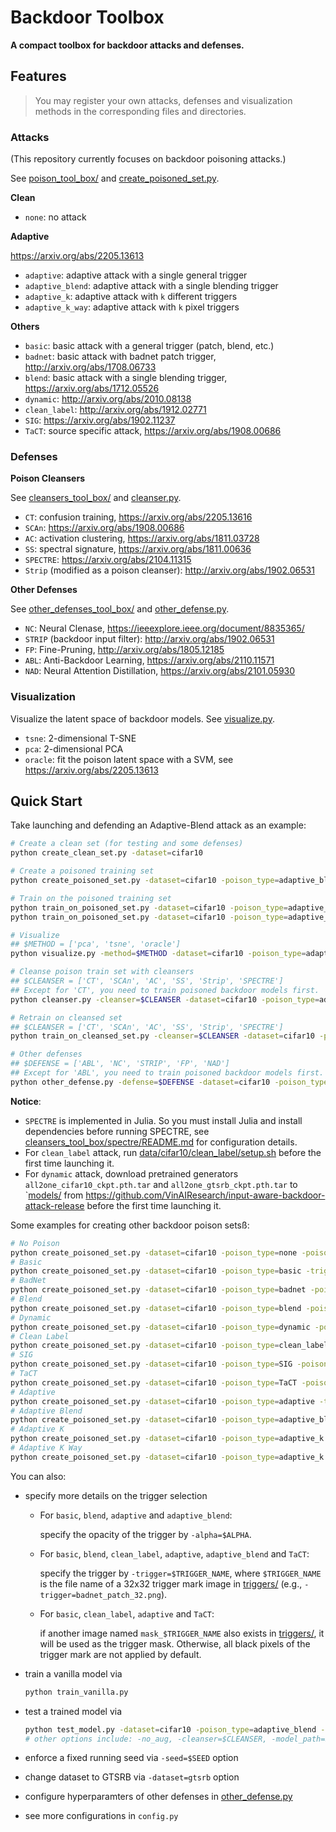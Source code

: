 # Backdoor Toolbox

**A compact toolbox for backdoor attacks and defenses.**

## Features

> You may register your own attacks, defenses and visualization methods in the corresponding files and directories.

### Attacks

(This repository currently focuses on backdoor poisoning attacks.)

See [poison_tool_box/](poison_tool_box/) and [create_poisoned_set.py](create_poisoned_set.py).

**Clean**

- `none`: no attack

**Adaptive**

https://arxiv.org/abs/2205.13613
- `adaptive`: adaptive attack with a single general trigger
- `adaptive_blend`: adaptive attack with a single blending trigger
- `adaptive_k`: adaptive attack with `k` different triggers
- `adaptive_k_way`: adaptive attack with `k` pixel triggers

**Others**

- `basic`: basic attack with a general trigger (patch, blend, etc.)
- `badnet`: basic attack with badnet patch trigger, http://arxiv.org/abs/1708.06733
- `blend`: basic attack with a single blending trigger, https://arxiv.org/abs/1712.05526
- `dynamic`: http://arxiv.org/abs/2010.08138
- `clean_label`: http://arxiv.org/abs/1912.02771
- `SIG`: https://arxiv.org/abs/1902.11237
- `TaCT`: source specific attack, https://arxiv.org/abs/1908.00686

### Defenses

**Poison Cleansers**

See [cleansers_tool_box/](cleansers_tool_box/) and [cleanser.py](cleanser.py).

- `CT`: confusion training, https://arxiv.org/abs/2205.13616
- `SCAn`: https://arxiv.org/abs/1908.00686
- `AC`: activation clustering, https://arxiv.org/abs/1811.03728
- `SS`: spectral signature, https://arxiv.org/abs/1811.00636
- `SPECTRE`: https://arxiv.org/abs/2104.11315
- `Strip` (modified as a poison cleanser): http://arxiv.org/abs/1902.06531

**Other Defenses**

See [other_defenses_tool_box/](other_defenses_tool_box/) and [other_defense.py](other_defense.py).

- `NC`: Neural Clenase, https://ieeexplore.ieee.org/document/8835365/
- `STRIP` (backdoor input filter): http://arxiv.org/abs/1902.06531
- `FP`: Fine-Pruning, http://arxiv.org/abs/1805.12185
- `ABL`: Anti-Backdoor Learning, https://arxiv.org/abs/2110.11571
- `NAD`: Neural Attention Distillation, https://arxiv.org/abs/2101.05930

### Visualization

Visualize the latent space of backdoor models. See [visualize.py](visualize.py).

- `tsne`: 2-dimensional T-SNE
- `pca`: 2-dimensional PCA
- `oracle`: fit the poison latent space with a SVM, see https://arxiv.org/abs/2205.13613

## Quick Start

Take launching and defending an Adaptive-Blend attack as an example:
```bash
# Create a clean set (for testing and some defenses)
python create_clean_set.py -dataset=cifar10

# Create a poisoned training set
python create_poisoned_set.py -dataset=cifar10 -poison_type=adaptive_blend -poison_rate=0.005 -cover_rate=0.005

# Train on the poisoned training set
python train_on_poisoned_set.py -dataset=cifar10 -poison_type=adaptive_blend -poison_rate=0.005 -cover_rate=0.005
python train_on_poisoned_set.py -dataset=cifar10 -poison_type=adaptive_blend -poison_rate=0.005 -cover_rate=0.005 -no_aug

# Visualize
## $METHOD = ['pca', 'tsne', 'oracle']
python visualize.py -method=$METHOD -dataset=cifar10 -poison_type=adaptive_blend -poison_rate=0.005 -cover_rate=0.005

# Cleanse poison train set with cleansers
## $CLEANSER = ['CT', 'SCAn', 'AC', 'SS', 'Strip', 'SPECTRE']
## Except for 'CT', you need to train poisoned backdoor models first.
python cleanser.py -cleanser=$CLEANSER -dataset=cifar10 -poison_type=adaptive_blend -poison_rate=0.005 -cover_rate=0.005

# Retrain on cleansed set
## $CLEANSER = ['CT', 'SCAn', 'AC', 'SS', 'Strip', 'SPECTRE']
python train_on_cleansed_set.py -cleanser=$CLEANSER -dataset=cifar10 -poison_type=adaptive_blend -poison_rate=0.005 -cover_rate=0.005

# Other defenses
## $DEFENSE = ['ABL', 'NC', 'STRIP', 'FP', 'NAD']
## Except for 'ABL', you need to train poisoned backdoor models first.
python other_defense.py -defense=$DEFENSE -dataset=cifar10 -poison_type=adaptive_blend -poison_rate=0.005 -cover_rate=0.005
```

**Notice**:
- `SPECTRE` is implemented in Julia. So you must install Julia and install dependencies before running SPECTRE, see [cleansers_tool_box/spectre/README.md](cleansers_tool_box/spectre/README.md) for configuration details.
- For `clean_label` attack, run [data/cifar10/clean_label/setup.sh](data/cifar10/clean_label/setup.sh) before the first time launching it.
- For `dynamic` attack, download pretrained generators `all2one_cifar10_ckpt.pth.tar` and `all2one_gtsrb_ckpt.pth.tar` to `[models/](models/) from https://github.com/VinAIResearch/input-aware-backdoor-attack-release before the first time launching it.

Some examples for creating other backdoor poison setsß:
```bash
# No Poison
python create_poisoned_set.py -dataset=cifar10 -poison_type=none -poison_rate=0
# Basic
python create_poisoned_set.py -dataset=cifar10 -poison_type=basic -trigger=firefox_corner_32.png -alpha=0.2 -poison_rate=0.01
# BadNet
python create_poisoned_set.py -dataset=cifar10 -poison_type=badnet -poison_rate=0.01
# Blend
python create_poisoned_set.py -dataset=cifar10 -poison_type=blend -poison_rate=0.01
# Dynamic
python create_poisoned_set.py -dataset=cifar10 -poison_type=dynamic -poison_rate=0.01
# Clean Label
python create_poisoned_set.py -dataset=cifar10 -poison_type=clean_label -poison_rate=0.005
# SIG
python create_poisoned_set.py -dataset=cifar10 -poison_type=SIG -poison_rate=0.02
# TaCT
python create_poisoned_set.py -dataset=cifar10 -poison_type=TaCT -poison_rate=0.02 -cover_rate=0.01
# Adaptive
python create_poisoned_set.py -dataset=cifar10 -poison_type=adaptive -trigger=watermark_white_32.png -alpha=0.2 -poison_rate=0.005 -cover_rate=0.005
# Adaptive Blend
python create_poisoned_set.py -dataset=cifar10 -poison_type=adaptive_blend -poison_rate=0.005 -cover_rate=0.005
# Adaptive K
python create_poisoned_set.py -dataset=cifar10 -poison_type=adaptive_k -poison_rate=0.005 -cover_rate=0.01
# Adaptive K Way
python create_poisoned_set.py -dataset=cifar10 -poison_type=adaptive_k -poison_rate=0.005 -cover_rate=0.01
```

You can also:
- specify more details on the trigger selection
    - For `basic`, `blend`, `adaptive` and `adaptive_blend`:

        specify the opacity of the trigger by `-alpha=$ALPHA`.
    
    - For `basic`, `blend`, `clean_label`, `adaptive`, `adaptive_blend` and `TaCT`:
    
        specify the trigger by `-trigger=$TRIGGER_NAME`, where `$TRIGGER_NAME` is the file name of a 32x32 trigger mark image in [triggers/](triggers) (e.g., `-trigger=badnet_patch_32.png`).
    
    - For `basic`, `clean_label`, `adaptive` and `TaCT`:
    
        if another image named `mask_$TRIGGER_NAME` also exists in [triggers/](triggers), it will be used as the trigger mask. Otherwise, all black pixels of the trigger mark are not applied by default.

- train a vanilla model via
    ```bash
    python train_vanilla.py
    ```
- test a trained model via
    ```bash
    python test_model.py -dataset=cifar10 -poison_type=adaptive_blend -poison_rate=0.005 -cover_rate=0.005
    # other options include: -no_aug, -cleanser=$CLEANSER, -model_path=$MODEL_PATH, see our code for details
    ```
- enforce a fixed running seed via `-seed=$SEED` option
- change dataset to GTSRB via `-dataset=gtsrb` option
- configure hyperparamters of other defenses in [other_defense.py](other_defense.py)
- see more configurations in `config.py`
